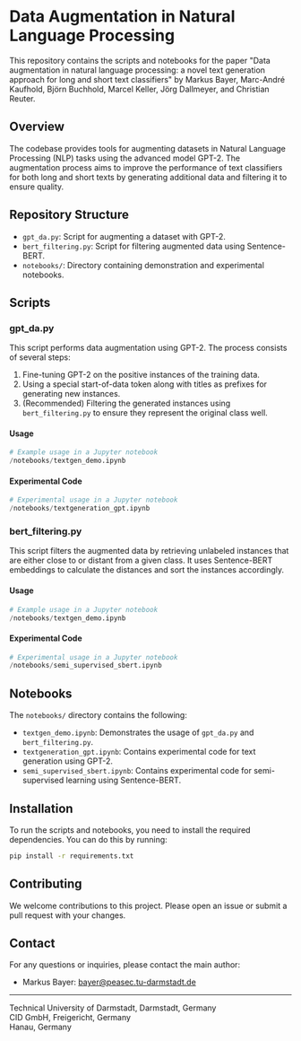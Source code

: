 # Data Augmentation in Natural Language Processing

This repository contains the scripts and notebooks for the paper "Data augmentation in natural language processing: a novel text generation approach for long and short text classifiers" by Markus Bayer, Marc-André Kaufhold, Björn Buchhold, Marcel Keller, Jörg Dallmeyer, and Christian Reuter.

## Overview

The codebase provides tools for augmenting datasets in Natural Language Processing (NLP) tasks using the advanced model GPT-2. The augmentation process aims to improve the performance of text classifiers for both long and short texts by generating additional data and filtering it to ensure quality.

## Repository Structure

- `gpt_da.py`: Script for augmenting a dataset with GPT-2.
- `bert_filtering.py`: Script for filtering augmented data using Sentence-BERT.
- `notebooks/`: Directory containing demonstration and experimental notebooks.

## Scripts

### gpt_da.py

This script performs data augmentation using GPT-2. The process consists of several steps:

1. Fine-tuning GPT-2 on the positive instances of the training data.
2. Using a special start-of-data token along with titles as prefixes for generating new instances.
3. (Recommended) Filtering the generated instances using `bert_filtering.py` to ensure they represent the original class well.

#### Usage

```python
# Example usage in a Jupyter notebook
/notebooks/textgen_demo.ipynb
```

#### Experimental Code

```python
# Experimental usage in a Jupyter notebook
/notebooks/textgeneration_gpt.ipynb
```

### bert_filtering.py

This script filters the augmented data by retrieving unlabeled instances that are either close to or distant from a given class. It uses Sentence-BERT embeddings to calculate the distances and sort the instances accordingly.

#### Usage

```python
# Example usage in a Jupyter notebook
/notebooks/textgen_demo.ipynb
```

#### Experimental Code

```python
# Experimental usage in a Jupyter notebook
/notebooks/semi_supervised_sbert.ipynb
```

## Notebooks

The `notebooks/` directory contains the following:

- `textgen_demo.ipynb`: Demonstrates the usage of `gpt_da.py` and `bert_filtering.py`.
- `textgeneration_gpt.ipynb`: Contains experimental code for text generation using GPT-2.
- `semi_supervised_sbert.ipynb`: Contains experimental code for semi-supervised learning using Sentence-BERT.

## Installation

To run the scripts and notebooks, you need to install the required dependencies. You can do this by running:

```bash
pip install -r requirements.txt
```

## Contributing

We welcome contributions to this project. Please open an issue or submit a pull request with your changes.

## Contact

For any questions or inquiries, please contact the main author:

- Markus Bayer: [bayer@peasec.tu-darmstadt.de](mailto:bayer@peasec.tu-darmstadt.de)

---

Technical University of Darmstadt, Darmstadt, Germany  
CID GmbH, Freigericht, Germany  
Hanau, Germany